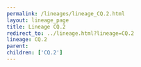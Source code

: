 ```yaml
---
permalink: /lineages/lineage_CQ.2.html
layout: lineage_page
title: Lineage CQ.2
redirect_to: ../lineage.html?lineage=CQ.2
lineage: CQ.2
parent: 
children: ['CQ.2']
---
```

